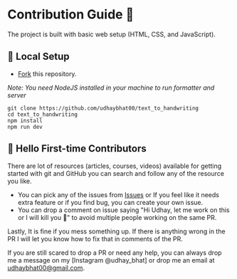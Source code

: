 # Contribution Guide 🌻

The project is built with basic web setup (HTML, CSS, and JavaScript).

## 🐨 Local Setup

- [Fork](https://github.com/saurabhdaware/text-to-handwriting/fork) this repository.

*Note: You need NodeJS installed in your machine to run formatter and server*

```
git clone https://github.com/udhaybhat00/text_to_handwriting
cd text_to_handwriting
npm install
npm run dev
```

## 🤗 Hello First-time Contributors

There are lot of resources (articles, courses, videos) available for getting started with git and GitHub you can search and follow any of the resource you like.

- You can pick any of the issues from [Issues](https://github.com/udhaybhat00/text_to_handwriting/issues) or If you feel like it needs extra feature or if you find bug, you can create your own issue.
- You can drop a comment on issue saying "Hi Udhay, let me work on this or I will kill you 🔪" to avoid multiple people working on the same PR.

Lastly, It is fine if you mess something up. If there is anything wrong in the PR I will let you know how to fix that in comments of the PR.

If you are still scared to drop a PR or need any help, you can always drop me a message on my [Instagram @udhay_bhat] or drop me an email at udhaybhat00@gmail.com.
